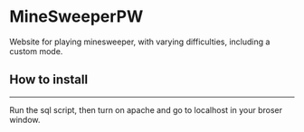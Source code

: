 # MineSweeperPW

Website for playing minesweeper, with varying difficulties, including a custom mode.

## How to install
---
Run the sql script, then turn on apache and go to localhost in your broser window.